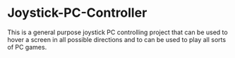# Joystick-PC-Controller
This is a general purpose joystick PC controlling project that can be used to hover a screen in all possible directions and to can be used to play all sorts of PC games.

